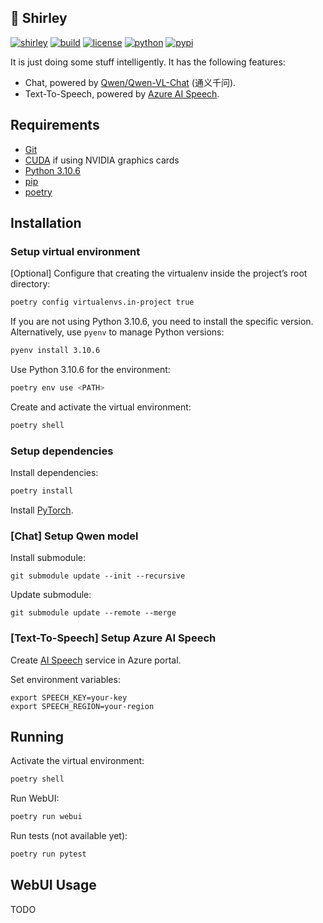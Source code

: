 ## 🦈 Shirley

[![shirley](https://img.shields.io/badge/🦈-Shirley-06b6d4?style=flat-square)](.)
[![build](https://img.shields.io/github/actions/workflow/status/luojiahai/shirley/python-publish.yml?branch=main&style=flat-square&logo=githubactions&logoColor=white)](https://github.com/luojiahai/shirley/actions/workflows/python-publish.yml)
[![license](https://img.shields.io/github/license/luojiahai/shirley.svg?style=flat-square&logo=github&logoColor=white)](./LICENSE)
[![python](https://img.shields.io/pypi/pyversions/shirley?style=flat-square&logo=python&logoColor=white)](https://www.python.org/)
[![pypi](https://img.shields.io/pypi/v/shirley?style=flat-square&logo=pypi&logoColor=white)](https://pypi.org/project/shirley/)

It is just doing some stuff intelligently. It has the following features:
- Chat, powered by [Qwen/Qwen-VL-Chat](https://huggingface.co/Qwen/Qwen-VL-Chat) (通义千问).
- Text-To-Speech, powered by [Azure AI Speech](https://azure.microsoft.com/products/ai-services/ai-speech).

## Requirements

- [Git](https://git-scm.com/)
- [CUDA](https://developer.nvidia.com/cuda-toolkit) if using NVIDIA graphics cards
- [Python 3.10.6](https://www.python.org/downloads/release/python-3106/)
- [pip](https://pypi.org/project/pip/)
- [poetry](https://python-poetry.org/)

## Installation

### Setup virtual environment

[Optional] Configure that creating the virtualenv inside the project’s root directory:
```bash
poetry config virtualenvs.in-project true
```

If you are not using Python 3.10.6, you need to install the specific version. Alternatively, use `pyenv` to manage
Python versions:
```bash
pyenv install 3.10.6
```

Use Python 3.10.6 for the environment:
```bash
poetry env use <PATH>
```

Create and activate the virtual environment:
```bash
poetry shell
```

### Setup dependencies

Install dependencies:
```bash
poetry install
```

Install [PyTorch](https://pytorch.org/get-started/locally/).

### [Chat] Setup Qwen model

Install submodule:
```
git submodule update --init --recursive
```

Update submodule:
```
git submodule update --remote --merge
```

### [Text-To-Speech] Setup Azure AI Speech

Create [AI Speech](https://azure.microsoft.com/products/ai-services/ai-speech) service in Azure portal.

Set environment variables:
```
export SPEECH_KEY=your-key
export SPEECH_REGION=your-region
```

## Running

Activate the virtual environment:
```bash
poetry shell
```

Run WebUI:
```bash
poetry run webui
```

Run tests (not available yet):
```bash
poetry run pytest
```

## WebUI Usage

TODO

